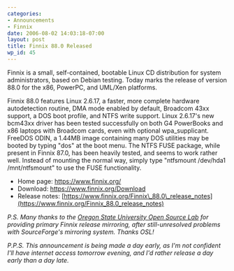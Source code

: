 ```yaml
---
categories:
- Announcements
- Finnix
date: 2006-08-02 14:03:18-07:00
layout: post
title: Finnix 88.0 Released
wp_id: 45
---
```

Finnix is a small, self-contained, bootable Linux CD distribution for system administrators, based on Debian testing. Today marks the release of version 88.0 for the x86, PowerPC, and UML/Xen platforms.

Finnix 88.0 features Linux 2.6.17, a faster, more complete hardware autodetection routine, DMA mode enabled by default, Broadcom 43xx support, a DOS boot profile, and NTFS write support. Linux 2.6.17's new bcm43xx driver has been tested successfully on both G4 PowerBooks and x86 laptops with Broadcom cards, even with optional wpa_supplicant. FreeDOS ODIN, a 1.44MB image containing many DOS utilities may be booted by typing "dos" at the boot menu. The NTFS FUSE package, while present in Finnix 87.0, has been heavily tested, and seems to work rather well. Instead of mounting the normal way, simply type "ntfsmount /dev/hda1 /mnt/ntfsmount" to use the FUSE functionality.

  * Home page: <https://www.finnix.org/>
  * Download: <https://www.finnix.org/Download>
  * Release notes: [https://www.finnix.org/Finnix\_88.0\_release_notes](https://www.finnix.org/Finnix_88.0_release_notes)

_P.S. Many thanks to the [Oregon State University Open Source Lab](http://osuosl.org/) for providing primary Finnix release mirroring, after still-unresolved problems with SourceForge's mirroring system. Thanks OSL!_

_P.P.S. This announcement is being made a day early, as I'm not confident I'll have internet access tomorrow evening, and I'd rather release a day early than a day late._
